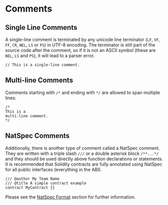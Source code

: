 # Comments

<!--
cSpell:ignore Doxygen
cSpell:ignore NatSpec
-->

## Single Line Comments

A single-line comment is terminated by any unicode line terminator (`LF`, `VF`, `FF`, `CR`, `NEL`, `LS` or `PS`) in UTF-8 encoding. The terminator is still part of the source code after the comment, so if it is not an ASCII symbol (these are `NEL`, `LS` and `PS`), it will lead to a parser error.

```solidity
// This is a single-line comment.
```

## Multi-line Comments

Comments starting with `/*` and ending with `*/` are allowed to span multiple lines:

```solidity
/*
This is a
multi-line comment.
*/
```

## NatSpec Comments

Additionally, there is another type of comment called a NatSpec comment. They are written with a triple slash `///` or a double asterisk block `/**...*/` and they should be used directly above function declarations or statements. It is recommended that Solidity contracts are fully annotated using NatSpec for all public interfaces (everything in the ABI).

```solidity
/// @author My Team Name
/// @title A simple contract example
contract MyContract {}
```

Please see the [NatSpec Format](./05-natspec-format.md) section for further information.
